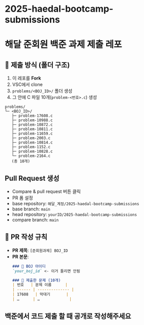 # 2025-haedal-bootcamp-submissions

# 해달 준회원 백준 과제 제출 레포

## 📁 제출 방식 (폴더 구조)
1. 이 레포를 **Fork**
2. VSC에서 clone
3. `problems/<BOJ_ID>/` 폴더 생성  
4. 그 안에 C 파일 10개(`problem-<번호>.c`) 생성

```text
problems/
└─ <BOJ_ID>/
   ├─ problem-17608.c
   ├─ problem-10988.c
   ├─ problem-10872.c
   ├─ problem-10811.c
   ├─ problem-11659.c
   ├─ problem-2003.c
   ├─ problem-10814.c
   ├─ problem-1152.c
   ├─ problem-10828.c
   └─ problem-2164.c
   (총 10개)
```

## Pull Request 생성
- Compare & pull request 버튼 클릭
- PR 폼 설정
- base repository: `해달_계정/2025-haedal-bootcamp-submissions`
- base branch: `main`
- head repository: `yourID/2025-haedal-bootcamp-submissions`
- compare branch: `main`


## 📌 PR 작성 규칙
- **PR 제목**: `[준회원과제] BOJ_ID`  
- **PR 본문**:
  ```markdown
  ### 👤 BOJ 아이디
  `your_boj_id` <- 이거 틀리면 안됨 

  ### 📒 제출한 문제 (10개)
  | 번호   | 문제 이름      |
  | ------ | -------------- |
  | 17608   | 막대기       |
  | …      | …             |


## 백준에서 코드 제출 할 때 **공개**로 작성해주세요 
